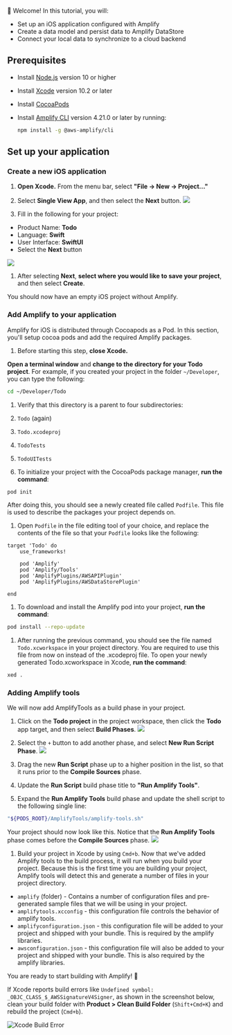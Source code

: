 
👋 Welcome! In this tutorial, you will:

- Set up an iOS application configured with Amplify
- Create a data model and persist data to Amplify DataStore
- Connect your local data to synchronize to a cloud backend

## Prerequisites

- Install [Node.js](https://nodejs.org/en/) version 10 or higher
- Install [Xcode](https://developer.apple.com/xcode/downloads/) version 10.2 or later
- Install [CocoaPods](https://cocoapods.org/)

- Install [Amplify CLI](~/cli/cli.md) version 4.21.0 or later by running:

    ```bash
    npm install -g @aws-amplify/cli
    ```

## Set up your application

### Create a new iOS application
1.  **Open Xcode.**  From the menu bar, select **"File -> New -> Project..."**

1.  Select **Single View App**, and then select the **Next** button.
  ![](~/images/lib/getting-started/ios/set-up-ios-select-project-template.png)

1.  Fill in the following for your project:
  * Product Name: **Todo**
  * Language: **Swift**
  * User Interface: **SwiftUI**
  * Select the **Next** button

  ![](~/images/lib/getting-started/ios/set-up-ios-studio-configure-your-project.png)

1.  After selecting **Next**, **select where you would like to save your project**, and then select **Create**.

  You should now have an empty iOS project without Amplify.

### Add Amplify to your application

Amplify for iOS is distributed through Cocoapods as a Pod. In this section, you'll setup cocoa pods and add the required Amplify packages.

1.  Before starting this step, **close Xcode.**

  **Open a terminal window** and **change to the directory for your Todo project**.  For example, if you created your project in the folder `~/Developer`, you can type the following:
  ```bash
  cd ~/Developer/Todo
  ```

1. Verify that this directory is a parent to four subdirectories:
  1. `Todo` (again)
  1. `Todo.xcodeproj`
  1. `TodoTests`
  1. `TodoUITests`

1.  To initialize your project with the CocoaPods package manager, **run the command**:
  ```bash
  pod init
  ```

  After doing this, you should see a newly created file called `Podfile`.  This file is used to describe the packages your project depends on.

1. Open `Podfile` in the file editing tool of your choice, and replace the contents of the file so that your `Podfile` looks like the following:
```
target 'Todo' do
    use_frameworks!
  
    pod 'Amplify'
    pod 'Amplify/Tools'
    pod 'AmplifyPlugins/AWSAPIPlugin'
    pod 'AmplifyPlugins/AWSDataStorePlugin'

end
```

1.  To download and install the Amplify pod into your project, **run the command**:
  ```bash
  pod install --repo-update
  ```

1.  After running the previous command, you should see the file named `Todo.xcworkspace` in your project directory.  You are required to use this file from now on instead of the .xcodeproj file.  To open your newly generated Todo.xcworkspace in Xcode, **run the command**:
  ```bash
  xed .
  ```

### Adding Amplify tools
We will now add AmplifyTools as a build phase in your project.  
1.  Click on the **Todo project** in the project workspace, then click the **Todo** app target, and then select **Build Phases**.
  ![](~/images/lib/getting-started/ios/set-up-ios-amplify-tools-1.png)

1.  Select the `+` button to add another phase, and select **New Run Script Phase**.
  ![](~/images/lib/getting-started/ios/set-up-ios-amplify-tools-2.png)

1.  Drag the new **Run Script** phase up to a higher position in the list, so that it runs prior to the **Compile Sources** phase.

1.  Update the **Run Script** build phase title to **"Run Amplify Tools"**.
1. Expand the **Run Amplify Tools** build phase and update the shell script to the following single line:
  ```bash
  "${PODS_ROOT}/AmplifyTools/amplify-tools.sh"
  ```
  Your project should now look like this.  Notice that the **Run Amplify Tools** phase comes before the **Compile Sources** phase.
  ![](~/images/lib/getting-started/ios/set-up-ios-amplify-tools-3.png)

1. Build your project in Xcode by using `Cmd+b`.  Now that we've added Amplify tools to the build process, it will run when you build your project. Because this is the first time you are building your project, Amplify tools will detect this and generate a number of files in your project directory.
  * `amplify` (folder) - Contains a number of configuration files and pre-generated sample files that we will be using in your project.
  * `amplifytools.xcconfig` - this configuration file controls the behavior of amplify tools.
  * `amplifyconfiguration.json` - this configuration file will be added to your project and shipped with your bundle.  This is required by the amplify libraries.
  * `awsconfiguration.json` - this configuration file will also be added to your project and shipped with your bundle.  This is also required by the amplify libraries.
    
You are ready to start building with Amplify! 🎉

<amplify-callout>

If Xcode reports build errors like `Undefined symbol: _OBJC_CLASS_$_AWSSignatureV4Signer`, as shown in the screenshot below, clean your build folder with **Product > Clean Build Folder** (`Shift+Cmd+K`) and rebuild the project (`Cmd+b`).

![Xcode Build Error](~/images/xcode-build-error.png)

</amplify-callout>
